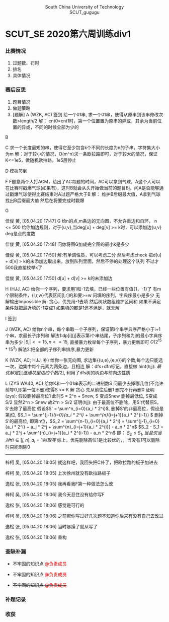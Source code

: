 <center> South China University of Technology </center> 

<center> SCUT_gugugu </center>

# SCUT_SE 2020第六周训练div1

 

### 比赛情况

1. 过题数、罚时
2. 排名
3. 具体情况

### 赛后反思

1. 题目情况
2. 做题策略
3. [题解]
A
(WZK, AC)
签到
给一个01串, 求一个01串，使得从原串到该串修改次数>length/2
解：
cnt0=cnt1时，第一个位置置为原串的异或，其余为当前位置的异或，不同的时候全部为少的

B

C
求一个长度最短的串，使得它至少包含k个不同的长度为n的子串，字符集大小为m
解：对于较小的情况，O(m^n)求一条欧拉路即可，对于较大的情况，保证K<=1e5，做随机欧拉路，1e5层停止

D
模拟签到

F
F题意两个人打ACM，给出了AC每题的时间，AC可以拿到气球，A这个人可以在比赛时戳爆气球(如果有)，这时B就会从头开始做当前的题目Bj，问A是否能够通过戳爆气球使得比赛结束时A过题严格大于B
解：
维护B后缀最大值，A拿到气球找出B后缀最大值 然后在将要完成时戳爆

G

佳俊 黄, [05.04.20 17:47]
G
给n的点,m条边的无向图，不允许重边和自环， n <= 500
给你加边规则，对于{u,v},当deg[u] + deg[v] >= k时，可以添加边{u,v}
deg是点的度数

佳俊 黄, [05.04.20 17:48]
问你将图G加成完全图的最小k是多少

佳俊 黄, [05.04.20 17:50]
解:有单调性质，可以考虑二分
然后考虑check
把d[u] + d[v] > k的未添加边取出来，放到队列里面，然后不停的处理这个队列
不过才500我直接枚举k了

佳俊 黄, [05.04.20 17:50]
d[u] + d[v] >= k的未添加边

H
(HJJ, AC)
给你一个序列，要求用1和-1去填，已经一些位置有值{1，-1}了
有m个限制条件，{l,r,w}代表区间[l,r]的和要>=w
问填的序列，字典序最小是多少
无解输出Impossible
解:
贪心，优先用-1去填
然后树状数组维护区间和
如果不满足条件就把最近填的-1变成1
如果填的都是1还不满足，就无解

I 签到

J
(WZK, AC)
给你n个串，每个串取一个子序列，保证第i个串字典序严格小于i+1个串，求最长子序列和
解法1:dp[i][j]表示第i个串结尾，子序列和为j的最小字典序串为多少
$|S_i| <= 15, n <= 15$, 直接暴力枚举每个子序列，暴力更新即可
$O(2^15 * 15 ^ 3)$
解法2:把全部的子序列串排序,暴力更新

K
(WZK, AC; HJJ, 补)
给你一张无向图, 求边集{{u,e},{e,v}}的个数,每个边只能选一次，边集中每个元素为两条边，且相连
解：dfs+dfn标记，直接做
hint(hjj): $最优解是 \sum{[连通块里边的个数/2]}$, 利用了dfs树的树边与前向边性质

L
(ZYS WA40, AC) 
给你K和一个01串表示的二进制数S 问最少去掉哪几位(不允许前导0,即第一位不删)使得S <= K
解 贪心 先从前往后删1 删完不行再删0
证明(zys): 
假设删掉最高位1 此时S = 2^n + Snew, S 变成Snew
删掉最低位, S变成S/2
显然2^n > Snew 故2^n > S/2
证明(hjj):
由于最高位不删除，用S'代替原S，S'去除了最高位
假设$S' = \sum^n_{i=0}{a_i * 2^i}$,
删掉S'的非最高位，假设是第j位, $S_1 = \sum^{j-1}_{i=0}{a_i * 2^i} + \sum^{n}_{i=j+1}{a_i * 2^{i-1}} $
删掉S'的最高位, 即第n位，$S_2 = \sum^{n-1}_{i=0}{a_i * 2^i} =  \sum^{j-1}_{i=0}{a_i * 2^i} + a_j * 2^j + \sum^{n}_{i=j+1}{a_i * 2^{i}} - a_n * 2^n$
$S_2 - S_1 =  a_j * 2^j + \sum^{n}_{i=j+1}{a_i * 2^{i-1}} -  a_n * 2^n$
即： $S_2 \le S_1, 当且仅当 对\forall i \in[j, n], a_i = 1时取等$
综上，优先删除高位1是比较优的，，当没有1可以删除时只能删除0

---
梓柯 吴, [05.04.20 18:05]
就这样吧，我回头把C补了，把欧拉路的板子加进去

梓柯 吴, [05.04.20 18:05]
上次徐州就没有欧拉路板子

逸松 张, [05.04.20 18:05]
我再看我F第一种做法怎么改

梓柯 吴, [05.04.20 18:06]
我今天忍住没有给你写F

逸松 张, [05.04.20 18:06]
感觉是可行的

梓柯 吴, [05.04.20 18:06]
之前帮你写过好几次题不知道你后来有没有自己去改过

逸松 张, [05.04.20 18:06]
当时暴躁了就从写了

逸松 张, [05.04.20 18:06]
重构
### 查缺补漏

+ 不牢固的知识点 <font color="#dd0000">@负责成员</font>

+ 不牢固的知识点 <font color="#dd0000">@负责成员</font>

+ ~~不牢固的知识点  <font color="#dd0000">@负责成员</font>~~

### 补题记录

### 收获
